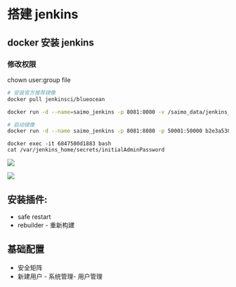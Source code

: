 
# 搭建 jenkins

## docker 安装 jenkins

### 修改权限

chown user:group file


```bash
# 安装官方推荐镜像
docker pull jenkinsci/blueocean

docker run -d --name=saimo_jenkins -p 8081:8080 -v /saimo_data/jenkins_home:/var/jenkins_home 60f81923d099

# 启动镜像
docker run -d --name saimo_jenkins -p 8081:8080 -p 50001:50000 b2e3a5384a86
```

```
docker exec -it 6847500d1883 bash
cat /var/jenkins_home/secrets/initialAdminPassword
```
![](https://cdn.jsdelivr.net/gh/easterfan/picgo/blingbling/2020/20200709101951.png)

![](https://cdn.jsdelivr.net/gh/easterfan/picgo/blingbling/2020/20200709143635.png)

## 安装插件:
- safe restart
- rebuilder - 重新构建



## 基础配置
- 安全矩阵
- 新建用户 - 系统管理- 用户管理
